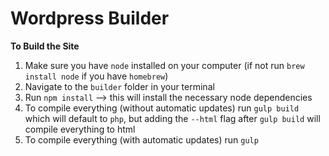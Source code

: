 # **Wordpress Builder**
**To Build the Site**
1. Make sure you have `node` installed on your computer (if not run `brew install node` if you have `homebrew`)
2. Navigate to the `builder` folder in your terminal
3. Run `npm install` --> this will install the necessary node dependencies
4. To compile everything (without automatic updates) run `gulp build` which will default to `php`, but adding the `--html` flag after `gulp build` will compile everything to html
5. To compile everything (with automatic updates) run `gulp`
